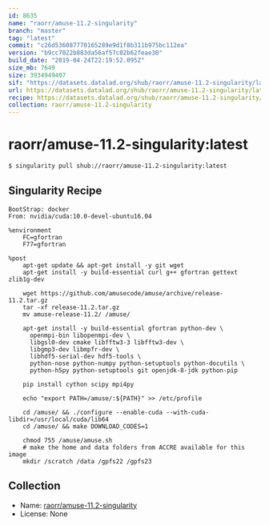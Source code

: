 ```yaml
---
id: 8635
name: "raorr/amuse-11.2-singularity"
branch: "master"
tag: "latest"
commit: "c26d536087770165289e9d1f8b311b975bc112ea"
version: "b9cc7022b883da56af57c02b62feae30"
build_date: "2019-04-24T22:19:52.095Z"
size_mb: 7649
size: 3934949407
sif: "https://datasets.datalad.org/shub/raorr/amuse-11.2-singularity/latest/2019-04-24-c26d5360-b9cc7022/b9cc7022b883da56af57c02b62feae30.simg"
url: https://datasets.datalad.org/shub/raorr/amuse-11.2-singularity/latest/2019-04-24-c26d5360-b9cc7022/
recipe: https://datasets.datalad.org/shub/raorr/amuse-11.2-singularity/latest/2019-04-24-c26d5360-b9cc7022/Singularity
collection: raorr/amuse-11.2-singularity
---
```


# raorr/amuse-11.2-singularity:latest

```bash
$ singularity pull shub://raorr/amuse-11.2-singularity:latest
```

## Singularity Recipe

```singularity
BootStrap: docker
From: nvidia/cuda:10.0-devel-ubuntu16.04

%environment
	FC=gfortran
	F77=gfortran

%post
	apt-get update && apt-get install -y git wget
	apt-get install -y build-essential curl g++ gfortran gettext zlib1g-dev

	wget https://github.com/amusecode/amuse/archive/release-11.2.tar.gz
	tar -xf release-11.2.tar.gz
	mv amuse-release-11.2/ /amuse/

	apt-get install -y build-essential gfortran python-dev \
	  openmpi-bin libopenmpi-dev \
	  libgsl0-dev cmake libfftw3-3 libfftw3-dev \
	  libgmp3-dev libmpfr-dev \
	  libhdf5-serial-dev hdf5-tools \
	  python-nose python-numpy python-setuptools python-docutils \
	  python-h5py python-setuptools git openjdk-8-jdk python-pip

	pip install cython scipy mpi4py
	
	echo "export PATH=/amuse/:${PATH}" >> /etc/profile

	cd /amuse/ && ./configure --enable-cuda --with-cuda-libdir=/usr/local/cuda/lib64
	cd /amuse/ && make DOWNLOAD_CODES=1

	chmod 755 /amuse/amuse.sh
	# make the home and data folders from ACCRE available for this image
	mkdir /scratch /data /gpfs22 /gpfs23
```

## Collection

 - Name: [raorr/amuse-11.2-singularity](https://github.com/raorr/amuse-11.2-singularity)
 - License: None

